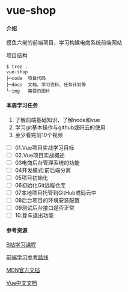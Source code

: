 # vue-shop

#### 介绍

摸鱼六佬的前端项目，学习构建电商系统前端网站

项目结构
```
$ tree .
vue-shop
├─code  项目代码
├─docs  文档、学习资料、任务计划等
└─img   需要的图片
```


#### 本周学习任务

1. 了解前端基础知识，了解node和vue
2. 学习git基本操作与github或码云的使用
3. 至少看完前10个视频

- [ ] 01.Vue项目实战学习目标
- [ ] 02.Vue项目实战概述
- [ ] 03电商后台管理系统的功能
- [ ] 04开发模式:前后端分离
- [ ] 05项目初始化
- [ ] 06初始化Git远程仓库
- [ ] 07本地项目托管到GitHub或码云中
- [ ] 08后台项目的环境安装配置
- [ ] 09测试后台接口是否正常
- [ ] 10.登与退出功能

#### 参考资源

[B站学习课程](https://www.bilibili.com/video/av90846070)

[前端学习参考路线](https://www.cnblogs.com/qianguyihao/p/8776837.html)

[MDN官方文档](https://developer.mozilla.org/zh-CN/)

[Vue中文文档](https://cn.vuejs.org/)
